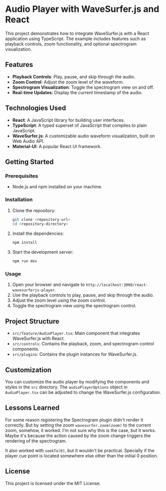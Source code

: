 # Audio Player with WaveSurfer.js and React

This project demonstrates how to integrate WaveSurfer.js with a React application using TypeScript. The example includes features such as playback controls, zoom functionality, and optional spectrogram visualization.

## Features

- **Playback Controls**: Play, pause, and skip through the audio.
- **Zoom Control**: Adjust the zoom level of the waveform.
- **Spectrogram Visualization**: Toggle the spectrogram view on and off.
- **Real-time Updates**: Display the current timestamp of the audio.

## Technologies Used

- **React**: A JavaScript library for building user interfaces.
- **TypeScript**: A typed superset of JavaScript that compiles to plain JavaScript.
- **WaveSurfer.js**: A customizable audio waveform visualization, built on Web Audio API.
- **Material-UI**: A popular React UI framework.

## Getting Started

### Prerequisites

- Node.js and npm installed on your machine.

### Installation

1. Clone the repository:
    ```sh
    git clone <repository-url>
    cd <repository-directory>
    ```

2. Install the dependencies:
    ```sh
    npm install
    ```

3. Start the development server:
    ```sh
    npm run dev
    ```

### Usage

1. Open your browser and navigate to `http://localhost:3000/react-wavesurferjs-player`.
2. Use the playback controls to play, pause, and skip through the audio.
3. Adjust the zoom level using the zoom control.
4. Toggle the spectrogram view using the spectrogram control.

## Project Structure

- `src/feature/AudioPlayer.tsx`: Main component that integrates WaveSurfer.js with React.
- `src/controls`: Contains the playback, zoom, and spectrogram control components.
- `src/plugins`: Contains the plugin instances for WaveSurfer.js.

## Customization

You can customize the audio player by modifying the components and styles in the `src` directory. The `audioPlayerOptions` object in `AudioPlayer.tsx` can be adjusted to change the WaveSurfer.js configuration.

## Lessons Learned

For some reason registering the Spectrogram plugin didn't render it correctly. But by setting the zoom `wavesurfer.zoom(zoom)` to the current zoom, somehow, it worked. I'm not sure why this is the case, but it works.
Maybe it's because the action caused by the zoom change triggers the rendering of the spectrogram.

It also worked with `seekTo(0)`, but it wouldn't be practical. Specially if the player cue point is located somewhere else other than the initial 0 position.

## License

This project is licensed under the MIT License.